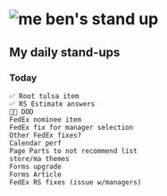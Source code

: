 # ![me](https://avatars2.githubusercontent.com/u/5232044?s=50&v=4) ben's stand up

## My daily stand-ups

### Today
    
    ✅ Root tulsa item
    ✅ RS Estimate answers
    ✋🏼 DOD
    FedEx nominee item
    FedEx fix for manager selection
    Other FedEx fixes?
    Calendar perf
    Page Parts to not recommend list 
    store/ma themes
    Forms upgrade
    Forms Article
    FedEx RS fixes (issue w/managers)
